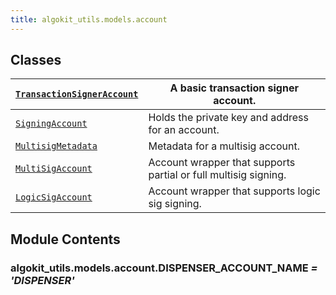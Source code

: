 ```yaml
---
title: algokit_utils.models.account
---
```


## Classes

| [`TransactionSignerAccount`](#algokit_utils.models.account.TransactionSignerAccount) | A basic transaction signer account.                             |
| ------------------------------------------------------------------------------------ | --------------------------------------------------------------- |
| [`SigningAccount`](#algokit_utils.models.account.SigningAccount)                     | Holds the private key and address for an account.               |
| [`MultisigMetadata`](#algokit_utils.models.account.MultisigMetadata)                 | Metadata for a multisig account.                                |
| [`MultiSigAccount`](#algokit_utils.models.account.MultiSigAccount)                   | Account wrapper that supports partial or full multisig signing. |
| [`LogicSigAccount`](#algokit_utils.models.account.LogicSigAccount)                   | Account wrapper that supports logic sig signing.                |

## Module Contents

### algokit_utils.models.account.DISPENSER_ACCOUNT_NAME _= 'DISPENSER'_
